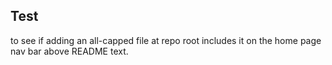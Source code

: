 ## Test
to see if adding an all-capped file at repo root includes it on the home page nav bar above README text.
